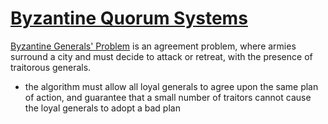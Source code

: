 # [Byzantine Quorum Systems](http://pmg.csail.mit.edu/papers/osdi99.pdf)
[Byzantine Generals' Problem](https://www.microsoft.com/en-us/research/wp-content/uploads/2016/12/The-Byzantine-Generals-Problem.pdf) is an agreement problem, where armies surround a city and must decide to attack or retreat, with the presence of traitorous generals.
- the algorithm must allow all loyal generals to agree upon the same plan of action, and guarantee that a small number of traitors cannot cause the loyal generals to adopt a bad plan
